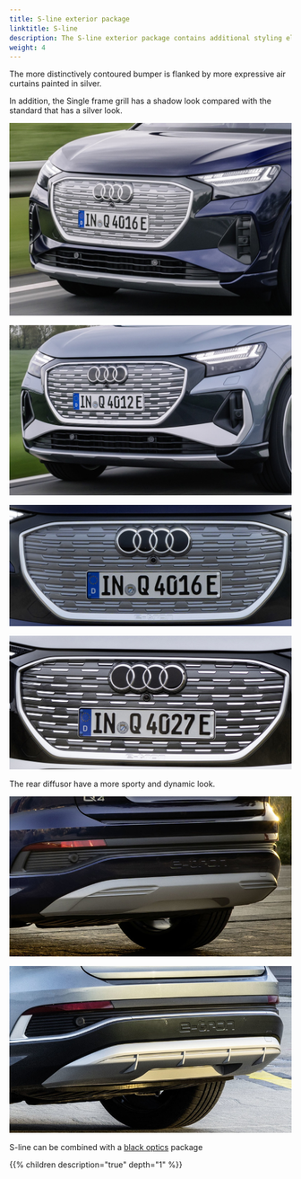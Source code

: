 ```yaml
---
title: S-line exterior package
linktitle: S-line
description: The S-line exterior package contains additional styling elements. 
weight: 4
---
```


The more distinctively contoured bumper is flanked by more expressive air curtains painted in silver.

In addition, the Single frame grill has a shadow look compared with the standard that has a silver look.

![Standard front](standard-front.jpg "Standard front")

![Florett Silver](s-line-front.jpg "S-line front ")

![Standard single frame grill](standard-singleframe.jpg "standard single frame grill with silver styling")

![Shadow single frame grill](s-line-singleframe.jpg "s-line single frame grill with shadow styling")

The rear diffusor have a more sporty and dynamic look.

![Standard diffusor](standard-diffusor.jpg "Standard rear")

![S-line diffusor](s-line-diffusor.jpg "S-Line rear with more sporty diffusor")

S-line can be combined with a [black optics](/models/q4-e-tron/exterior/styling/#black-optics) package

{{% children description="true" depth="1" %}}
